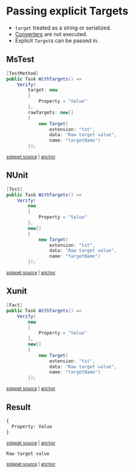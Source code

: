 <!--
GENERATED FILE - DO NOT EDIT
This file was generated by [MarkdownSnippets](https://github.com/SimonCropp/MarkdownSnippets).
Source File: /docs/mdsource/explicit-targets.source.md
To change this file edit the source file and then run MarkdownSnippets.
-->

# Passing explicit Targets

 * `target` treated as a string or serialized.
 * [Converters](/docs/converter.md) are not executed.
 * Explicit `Target`s can be passed in.


## MsTest

<!-- snippet: ExplicitTargetsMsTest -->
<a id='snippet-explicittargetsmstest'></a>
```cs
[TestMethod]
public Task WithTargets() =>
    Verify(
        target: new
        {
            Property = "Value"
        },
        rawTargets: new[]
        {
            new Target(
                extension: "txt",
                data: "Raw target value",
                name: "targetName")
        });
```
<sup><a href='/src/Verify.MSTest.Tests/Tests.cs#L26-L43' title='Snippet source file'>snippet source</a> | <a href='#snippet-explicittargetsmstest' title='Start of snippet'>anchor</a></sup>
<!-- endSnippet -->


## NUnit

<!-- snippet: ExplicitTargetsNunit -->
<a id='snippet-explicittargetsnunit'></a>
```cs
[Test]
public Task WithTargets() =>
    Verify(
        new
        {
            Property = "Value"
        },
        new[]
        {
            new Target(
                extension: "txt",
                data: "Raw target value",
                name: "targetName")
        });
```
<sup><a href='/src/Verify.NUnit.Tests/Tests.cs#L24-L41' title='Snippet source file'>snippet source</a> | <a href='#snippet-explicittargetsnunit' title='Start of snippet'>anchor</a></sup>
<!-- endSnippet -->


## Xunit

<!-- snippet: ExplicitTargetsXunit -->
<a id='snippet-explicittargetsxunit'></a>
```cs
[Fact]
public Task WithTargets() =>
    Verify(
        new
        {
            Property = "Value"
        },
        new[]
        {
            new Target(
                extension: "txt",
                data: "Raw target value",
                name: "targetName")
        });
```
<sup><a href='/src/Verify.Xunit.Tests/Tests.cs#L25-L42' title='Snippet source file'>snippet source</a> | <a href='#snippet-explicittargetsxunit' title='Start of snippet'>anchor</a></sup>
<!-- endSnippet -->


## Result

<!-- snippet: Verify.MSTest.Tests/Tests.WithTargets.00.verified.txt -->
<a id='snippet-Verify.MSTest.Tests/Tests.WithTargets.00.verified.txt'></a>
```txt
{
  Property: Value
}
```
<sup><a href='/src/Verify.MSTest.Tests/Tests.WithTargets.00.verified.txt#L1-L3' title='Snippet source file'>snippet source</a> | <a href='#snippet-Verify.MSTest.Tests/Tests.WithTargets.00.verified.txt' title='Start of snippet'>anchor</a></sup>
<!-- endSnippet -->

<!-- snippet: Verify.MSTest.Tests/Tests.WithTargets.01.targetName.verified.txt -->
<a id='snippet-Verify.MSTest.Tests/Tests.WithTargets.01.targetName.verified.txt'></a>
```txt
Raw target value
```
<sup><a href='/src/Verify.MSTest.Tests/Tests.WithTargets.01.targetName.verified.txt#L1-L1' title='Snippet source file'>snippet source</a> | <a href='#snippet-Verify.MSTest.Tests/Tests.WithTargets.01.targetName.verified.txt' title='Start of snippet'>anchor</a></sup>
<!-- endSnippet -->
